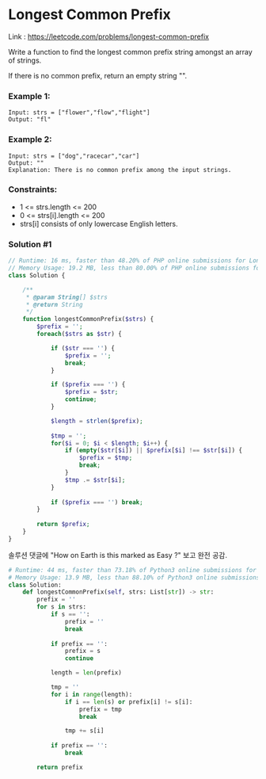# Longest Common Prefix
Link : https://leetcode.com/problems/longest-common-prefix

Write a function to find the longest common prefix string amongst an array of strings.

If there is no common prefix, return an empty string "".

### Example 1:
```text
Input: strs = ["flower","flow","flight"]
Output: "fl"
```

### Example 2:
```text
Input: strs = ["dog","racecar","car"]
Output: ""
Explanation: There is no common prefix among the input strings.
 ```

### Constraints:
- 1 <= strs.length <= 200
- 0 <= strs[i].length <= 200
- strs[i] consists of only lowercase English letters.

### Solution #1
```php
// Runtime: 16 ms, faster than 48.20% of PHP online submissions for Longest Common Prefix.
// Memory Usage: 19.2 MB, less than 80.00% of PHP online submissions for Longest Common Prefix.
class Solution {

    /**
     * @param String[] $strs
     * @return String
     */
    function longestCommonPrefix($strs) {
        $prefix = '';
        foreach($strs as $str) {

            if ($str === '') {
                $prefix = '';
                break;
            }

            if ($prefix === '') {
                $prefix = $str;
                continue;
            }

            $length = strlen($prefix);
            
            $tmp = '';
            for($i = 0; $i < $length; $i++) {
                if (empty($str[$i]) || $prefix[$i] !== $str[$i]) {
                    $prefix = $tmp;
                    break;
                }
                $tmp .= $str[$i];
            }
            
            if ($prefix === '') break;            
        }
        
        return $prefix;
    }
}
```

솔루션 댓글에 "How on Earth is this marked as Easy ?" 보고 완전 공감.


```python
# Runtime: 44 ms, faster than 73.18% of Python3 online submissions for Longest Common Prefix.
# Memory Usage: 13.9 MB, less than 88.10% of Python3 online submissions for Longest Common Prefix.
class Solution:
    def longestCommonPrefix(self, strs: List[str]) -> str:
        prefix = ''
        for s in strs:
            if s == '':
                prefix = ''
                break
                
            if prefix == '':
                prefix = s
                continue

            length = len(prefix)

            tmp = ''
            for i in range(length):
                if i == len(s) or prefix[i] != s[i]:
                    prefix = tmp
                    break

                tmp += s[i]
            
            if prefix == '':
                break

        return prefix
```
